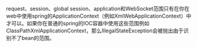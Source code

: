 request、session、global session、application和WebSocket范围只有在你在web中使用spring的ApplicationContext（例如XmlWebApplicationContext）中才可以。如果你在普通的spring的IOC容器中使用这些范围例如ClassPathXmlApplicationContext，那么IllegalStateException会被抛出由于识别不了bean的范围。

